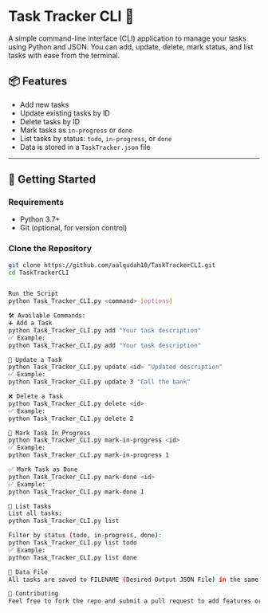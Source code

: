 # Task Tracker CLI 📝

A simple command-line interface (CLI) application to manage your tasks using Python and JSON. You can add, update, delete, mark status, and list tasks with ease from the terminal.

## 📦 Features

- Add new tasks
- Update existing tasks by ID
- Delete tasks by ID
- Mark tasks as `in-progress` or `done`
- List tasks by status: `todo`, `in-progress`, or `done`
- Data is stored in a `TaskTracker.json` file

---

## 🚀 Getting Started

### Requirements

- Python 3.7+
- Git (optional, for version control)

### Clone the Repository

```bash
git clone https://github.com/aalqudah10/TaskTrackerCLI.git
cd TaskTrackerCLI


Run the Script
python Task_Tracker_CLI.py <command> [options]

🛠️ Available Commands:
➕ Add a Task
python Task_Tracker_CLI.py add "Your task description"
✅ Example:
python Task_Tracker_CLI.py add "Your task description"

📝 Update a Task
python Task_Tracker_CLI.py update <id> "Updated description"
✅ Example:
python Task_Tracker_CLI.py update 3 "Call the bank"

❌ Delete a Task
python Task_Tracker_CLI.py delete <id>
✅ Example:
python Task_Tracker_CLI.py delete 2

🔄 Mark Task In Progress
python Task_Tracker_CLI.py mark-in-progress <id>
✅ Example:
python Task_Tracker_CLI.py mark-in-progress 1

✅ Mark Task as Done
python Task_Tracker_CLI.py mark-done <id>
✅ Example:
python Task_Tracker_CLI.py mark-done 1

📃 List Tasks
List all tasks:
python Task_Tracker_CLI.py list

Filter by status (todo, in-progress, done):
python Task_Tracker_CLI.py list todo
✅ Example:
python Task_Tracker_CLI.py list done

📂 Data File
All tasks are saved to FILENAME (Desired Output JSON File) in the same directory.

🙌 Contributing
Feel free to fork the repo and submit a pull request to add features or improvements.
